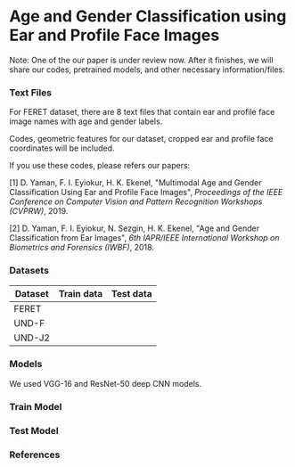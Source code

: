 # Age and Gender Classification using Ear and Profile Face Images

Note: One of the our paper is under review now. After it finishes, we will share our codes, pretrained models, and other necessary information/files.

### Text Files

For FERET dataset, there are 8 text files that contain ear and profile face image names with age and gender labels.

Codes, geometric features for our dataset, cropped ear and profile face coordinates will be included.

If you use these codes, please refers our papers:

[1] D. Yaman, F. I. Eyiokur, H. K. Ekenel, "Multimodal Age and Gender Classification Using Ear and Profile Face Images", *Proceedings of the IEEE Conference on Computer Vision and Pattern Recognition Workshops (CVPRW)*, 2019.

[2] D. Yaman, F. I. Eyiokur, N. Sezgin, H. K. Ekenel, "Age and Gender Classification from Ear Images", *6th IAPR/IEEE International Workshop on Biometrics and Forensics (IWBF)*, 2018.

### Datasets

Dataset  | Train data | Test data
-------- | ---------- | ---------
FERET    |            |
UND-F    |            | 
UND-J2   |            |

### Models

We used VGG-16 and ResNet-50 deep CNN models.

### Train Model

### Test Model

### References
